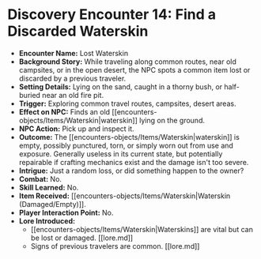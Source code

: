 # Discovery Encounter 14: Find a Discarded Waterskin

*   **Encounter Name:** Lost Waterskin
*   **Background Story:** While traveling along common routes, near old campsites, or in the open desert, the NPC spots a common item lost or discarded by a previous traveler.
*   **Setting Details:** Lying on the sand, caught in a thorny bush, or half-buried near an old fire pit.
*   **Trigger:** Exploring common travel routes, campsites, desert areas.
*   **Effect on NPC:** Finds an old [[encounters-objects/Items/Waterskin|waterskin]] lying on the ground.
*   **NPC Action:** Pick up and inspect it.
*   **Outcome:** The [[encounters-objects/Items/Waterskin|waterskin]] is empty, possibly punctured, torn, or simply worn out from use and exposure. Generally useless in its current state, but potentially repairable if crafting mechanics exist and the damage isn't too severe.
*   **Intrigue:** Just a random loss, or did something happen to the owner?
*   **Combat:** No.
*   **Skill Learned:** No.
*   **Item Received:** [[encounters-objects/Items/Waterskin|Waterskin (Damaged/Empty)]].
*   **Player Interaction Point:** No.
*   **Lore Introduced:**
    *   [[encounters-objects/Items/Waterskin|Waterskins]] are vital but can be lost or damaged. \[[lore.md]]
    *   Signs of previous travelers are common. \[[lore.md]] 
